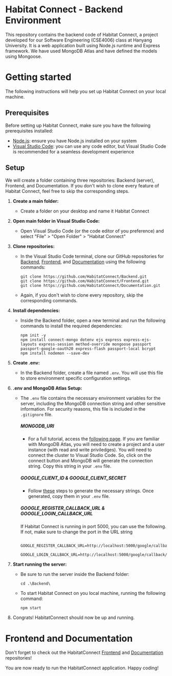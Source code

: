 # Habitat Connect - Backend Environment

This repository contains the backend code of Habitat Connect, a project developed for our Software Engineering (CSE4006) class at Hanyang University. It is a web application built using Node.js runtime and Express framework. We have used MongoDB Atlas and have defined the models using Mongoose.

# Getting started

The following instructions will help you set up Habitat Connect on your local machine.

## Prerequisites

Before setting up Habitat Connect, make sure you have the following prerequisites installed:

- [Node.js](https://nodejs.org/): ensure you have Node.js installed on your system
- [Visual Studio Code](https://code.visualstudio.com/): you can use any code editor, but Visual Studio Code is recommended for a seamless development experience

## Setup

We will create a folder containing three repositories: Backend (server), Frontend, and Documentation. If you don't wish to clone every feature of Habitat Connect, feel free to skip the corresponding steps.

1. **Create a main folder:**
   - Create a folder on your desktop and name it Habitat Connect

2. **Open main folder in Visual Studio Code:**
   - Open Visual Studio Code (or the code editor of you preference) and select "File" > "Open Folder" > "Habitat Connect"

3. **Clone repositories:**
   - In the Visual Studio Code terminal, clone our GitHub repositories for [Backend](https://github.com/HabitatConnect/Backend), [Frontend](https://github.com/HabitatConnect/Frontend), and [Documentation](https://github.com/HabitatConnect/Documentation) using the following commands:
     ```
     git clone https://github.com/HabitatConnect/Backend.git
     git clone https://github.com/HabitatConnect/Frontend.git
     git clone https://github.com/HabitatConnect/Documentation.git
     ```
   - Again, if you don't wish to clone every repository, skip the corresponding commands.
4. **Install dependencies:**
   - Inside the Backend folder, open a new terminal and run the following commands to install the required dependencies:
     ```
     npm init -y
     npm install connect-mongo dotenv ejs express express-ejs-layouts express-session method-override mongoose passport passport-google-oauth20 express-flash passport-local bcrypt
     npm install nodemon --save-dev
     ```
5. **Create .env:**
   - In the Backend folder, create a file named `.env`. You will use this file to store environment specific configuration settings.

6. **.env and MongoDB Atlas Setup:**
   - The `.env` file contains the necessary environment variables for the server, including the MongoDB connection string and other sensitive information. For security reasons, this file is included in the `.gitignore` file.
     ##### MONGODB_URI
      - For a full tutorial, access the [following page](https://www.mongodb.com/docs/atlas/getting-started/). If you are familiar with MongoDB Atlas, you will need to create a project and a user instance (with read and write priviledges). You will need to connect the cluster to Visual Studio Code. So, click on the connect button and MongoDB will generate the connection string. Copy this string in your `.env` file.
     ##### GOOGLE_CLIENT_ID & GOOGLE_CLIENT_SECRET
      - Follow [these](https://developers.google.com/identity/gsi/web/guides/get-google-api-clientid) steps to generate the necessary strings. Once generated, copy them in your `.env` file.
     ##### GOOGLE_REGISTER_CALLBACK_URL & GOOGLE_LOGIN_CALLBACK_URL
     If Habitat Connect is running in port 5000, you can use the following. If not, make sure to change the port in the URL string
     ```
      GOOGLE_REGISTER_CALLBACK_URL=http://localhost:5000/google/callback/register
      GOOGLE_LOGIN_CALLBACK_URL=http://localhost:5000/google/callback/login
     ```
7. **Start running the server:**
   - Be sure to run the server inside the Backend folder:
     ```
     cd .\Backend\
     ```
   - To start Habitat Connect on you local machine, running the following command:
     ```
     npm start
     ```
8. Congrats! HabitatConnect should now be up and running.

# Frontend and Documentation

Don't forget to check out the HabitatConnect [Frontend](https://github.com/HabitatConnect/Frontend) and [Documentation](https://github.com/HabitatConnect/Documentation) repositories!

You are now ready to run the HabitatConnect application. Happy coding!
